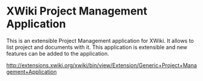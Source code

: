 XWiki Project Management Application
====================================

This is an extensible Project Management application for XWiki. It allows to list project and documents with it.
This application is extensible and new features can be added to the application.

http://extensions.xwiki.org/xwiki/bin/view/Extension/Generic+Project+Management+Application